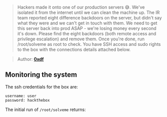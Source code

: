 > Hackers made it onto one of our production servers :sweat_smile:. We've
> isolated it from the internet until we can clean the machine up. The IR team
> reported eight difference backdoors on the server, but didn't say what they
> were and we can't get in touch with them. We need to get this server back into
> prod ASAP - we're losing money every second it's down. Please find the eight
> backdoors (both remote access and privilege escalation) and remove them. Once
> you're done, run /root/solveme as root to check. You have SSH access and sudo
> rights to the box with the connections details attached below.

> Author: **[0xdf][author-profile]**

## Monitoring the system

The ssh credentials for the box are:

```
username: user
password: hackthebox
```

The initial run of `/root/solveme` returns:

[author-profile]: https://app.hackthebox.eu/users/4935
